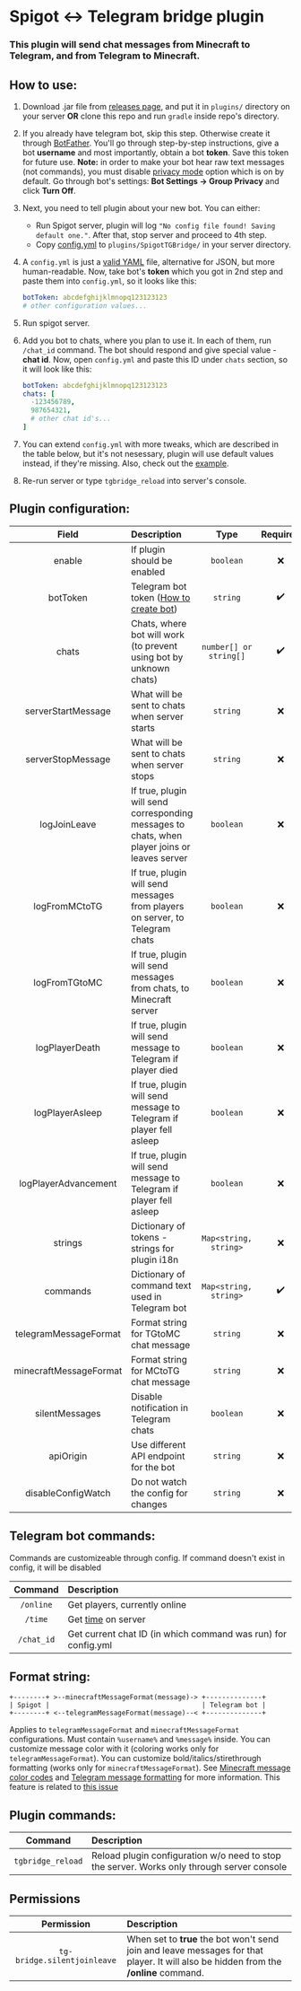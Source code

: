 # Spigot <-> Telegram bridge plugin

### This plugin will send chat messages from Minecraft to Telegram, and from Telegram to Minecraft.

## How to use:

1. Download .jar file from [releases page](https://github.com/kraftwerk28/spigot-tg-bridge/releases), and put it in `plugins/` directory on your server **OR** clone this repo and run `gradle` inside repo's directory.

2. If you already have telegram bot, skip this step. Otherwise create it through [BotFather](https://t.me/BotFather). You'll go through step-by-step instructions, give a bot __username__ and most importantly, obtain a bot __token__. Save this token for future use. **Note:** in order to make your bot hear raw text messages (not commands), you must disable [privacy mode](https://core.telegram.org/bots#privacy-mode) option which is on by default. Go through bot's settings: **Bot Settings -> Group Privacy** and click **Turn Off**.

3. Next, you need to tell plugin about your new bot. You can either:
    - Run Spigot server, plugin will log `"No config file found! Saving default one."`. After that, stop server and proceed to 4th step.
    - Copy [config.yml](https://raw.githubusercontent.com/kraftwerk28/spigot-tg-bridge/master/src/main/resources/config.yml) to `plugins/SpigotTGBridge/` in your server directory.

4. A `config.yml` is just a [valid YAML](https://en.wikipedia.org/wiki/YAML) file, alternative for JSON, but more human-readable.
   Now, take bot's __token__ which you got in 2nd step and paste them into `config.yml`, so it looks like this:
   ```yaml
   botToken: abcdefghijklmnopq123123123
   # other configuration values...
   ```

5. Run spigot server.

6. Add you bot to chats, where you plan to use it. In each of them, run `/chat_id` command. The bot should respond and give special value - __chat id__. Now, open `config.yml` and paste this ID under `chats` section, so it will look like this:
    ```yaml
    botToken: abcdefghijklmnopq123123123
    chats: [
      -123456789,
      987654321,
      # other chat id's...
    ]
    ```

7. You can extend `config.yml` with more tweaks, which are described in the table below, but it's not nesessary, plugin will use default values instead, if they're missing. Also, check out the [example](src/main/resources/config.yml).

8. Re-run server or type `tgbridge_reload` into server's console.


## Plugin configuration:

|         Field          | Description                                                                                      |          Type          | Required |         Default          |
|:----------------------:|:-------------------------------------------------------------------------------------------------|:----------------------:|:--------:|:------------------------:|
|         enable         | If plugin should be enabled                                                                      |       `boolean`        | :x: |          `true`          |
|        botToken        | Telegram bot token ([How to create bot](https://core.telegram.org/bots#3-how-do-i-create-a-bot)) |        `string`        | :heavy_check_mark: |            -             |
|         chats          | Chats, where bot will work (to prevent using bot by unknown chats)                               | `number[] or string[]` | :heavy_check_mark: |           `[]`           |
|   serverStartMessage   | What will be sent to chats when server starts                                                    |        `string`        | :x: |   `'Server started.'`    |
|   serverStopMessage    | What will be sent to chats when server stops                                                     |        `string`        | :x: |   `'Server stopped.'`    |
|      logJoinLeave      | If true, plugin will send corresponding messages to chats, when player joins or leaves server    |       `boolean`        | :x: |          `true`          |
|     logFromMCtoTG      | If true, plugin will send messages from players on server, to Telegram chats                     |       `boolean`        | :x: |          `true`          |
|     logFromTGtoMC      | If true, plugin will send messages from chats, to Minecraft server                               |       `boolean`        | :x: |          `true`          |
|     logPlayerDeath     | If true, plugin will send message to Telegram if player died                                     |       `boolean`        | :x: |         `false`          |
|    logPlayerAsleep     | If true, plugin will send message to Telegram if player fell asleep                              |       `boolean`        | :x: |         `false`          |
|    logPlayerAdvancement| If true, plugin will send message to Telegram if player fell asleep                              |       `boolean`        | :x: |         `true`           |
|        strings         | Dictionary of tokens - strings for plugin i18n                                                   | `Map<string, string>`  | :x: |    See default config    |
|        commands        | Dictionary of command text used in Telegram bot                                                  | `Map<string, string>`  | :heavy_check_mark: |        See below         |
| telegramMessageFormat  | Format string for TGtoMC chat message                                                            |        `string`        | :x: |    See default config    |
| minecraftMessageFormat | Format string for MCtoTG chat message                                                            |        `string`        | :x: |    See default config    |
|     silentMessages     | Disable notification in Telegram chats                                                           |       `boolean`        | :x: |    false                 |
|       apiOrigin        | Use different API endpoint for the bot                                                           |        `string`        | :x: | https://api.telegram.org |
|   disableConfigWatch   | Do not watch the config for changes                                                              |        `string`        | :x: | false                    |


## Telegram bot commands:

Commands are customizeable through config. If command doesn't exist in config, it will be disabled

| Command | Description |
|:-------:|:------------|
| `/online` | Get players, currently online |
| `/time`   | Get [time](https://minecraft.gamepedia.com/Day-night_cycle) on server |
| `/chat_id`   | Get current chat ID (in which command was run) for config.yml |


## Format string:

```
+--------+ >--minecraftMessageFormat(message)-> +--------------+
| Spigot |                                      | Telegram bot |
+--------+ <--telegramMessageFormat(message)--< +--------------+
```

Applies to `telegramMessageFormat` and `minecraftMessageFormat` configurations.
Must contain `%username%` and `%message%` inside.
You can customize message color with it (coloring works only for `telegramMessageFormat`). You can customize bold/italics/stirethrough formatting (works only for `minecraftMessageFormat`). See [Minecraft message color codes](https://www.digminecraft.com/lists/color_list_pc.php) and [Telegram message formatting](https://core.telegram.org/bots/api#html-style) for more information.
This feature is related to [this issue](https://github.com/kraftwerk28/spigot-tg-bridge/issues/6)


## Plugin commands:

| Command | Description |
|:-------:|:------------|
| `tgbridge_reload` | Reload plugin configuration w/o need to stop the server. Works only through server console |

## Permissions

|         Permission          | Description                                                                                                                           |
| :-------------------------: | :------------------------------------------------------------------------------------------------------------------------------------ |
| `tg-bridge.silentjoinleave` | When set to **true** the bot won't send join and leave messages for that player. It will also be hidden from the **/online** command. |
